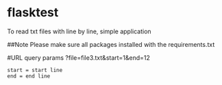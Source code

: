 # flasktest
To read txt files with line by line,
simple application

##Note
Please make sure all packages installed with the requirements.txt


#URL query params 
?file=file3.txt&start=1&end=12

```file = name of file
start = start line
end = end line 
